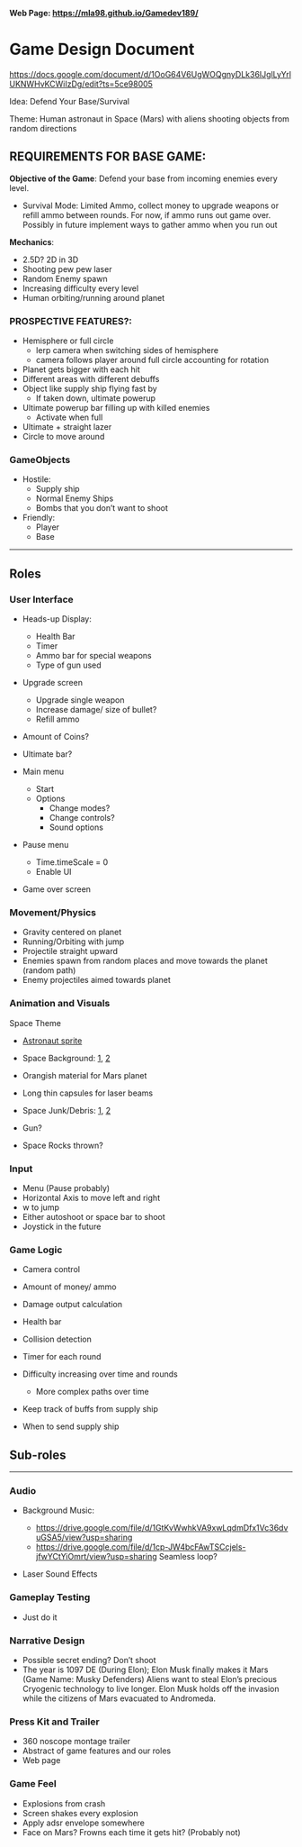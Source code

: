 **Web Page: https://mla98.github.io/Gamedev189/**

# Game Design Document

https://docs.google.com/document/d/1OoG64V6UgWOQgnyDLk36IJglLyYrlUKNWHvKCWiIzDg/edit?ts=5ce98005

Idea: Defend Your Base/Survival

Theme: Human astronaut in Space (Mars) with aliens shooting objects from random directions

## REQUIREMENTS FOR BASE GAME:

**Objective of the Game**: Defend your base from incoming enemies every level.
- Survival Mode: Limited Ammo, collect money to upgrade weapons or refill ammo between rounds.  For now, if ammo runs out game over.  Possibly in future implement ways to gather ammo when you run out

**Mechanics**:
- 2.5D? 2D in 3D
- Shooting pew pew laser
- Random Enemy spawn
- Increasing difficulty every level
- Human orbiting/running around planet

### PROSPECTIVE FEATURES?:	

- Hemisphere or full circle
	- lerp camera when switching sides of hemisphere
	- camera follows player around full circle accounting for rotation
- Planet gets bigger with each hit
- Different areas with different debuffs
- Object like supply ship flying fast by
	- If taken down, ultimate powerup
- Ultimate powerup bar filling up with killed enemies
	- Activate when full
- Ultimate + straight lazer
- Circle to move around

### GameObjects
- Hostile:
    - Supply ship
    - Normal Enemy Ships
    - Bombs that you don’t want to shoot
- Friendly:
    - Player
    - Base 
---
## Roles

### User Interface
- Heads-up Display:
    - Health Bar
    - Timer
    - Ammo bar for special weapons
    - Type of gun used
    
- Upgrade screen
    - Upgrade single weapon
	- Increase damage/ size of bullet?
	- Refill ammo
- Amount of Coins?
- Ultimate bar?

- Main menu
	- Start
	- Options
		- Change modes?
		- Change controls?
		- Sound options

- Pause menu
	- Time.timeScale = 0
	- Enable UI
- Game over screen

### Movement/Physics
- Gravity centered on planet
- Running/Orbiting with jump
- Projectile straight upward
- Enemies spawn from random places and move towards the planet (random path)
- Enemy projectiles aimed towards planet

 
### Animation and Visuals
Space Theme
- [Astronaut sprite](https://assetstore.unity.com/packages/3d/characters/humanoids/stylized-astronaut-114298)
- Space Background: [1](https://assetstore.unity.com/packages/3d/environments/sci-fi/vast-outer-space-38913), [2](https://assetstore.unity.com/packages/2d/textures-materials/sky/starfield-skybox-92717)


- Orangish material for Mars planet
- Long thin capsules for laser beams
- Space Junk/Debris: [1](https://assetstore.unity.com/packages/3d/environments/sci-fi/space-shooter-asteroids-96444), [2](https://assetstore.unity.com/packages/3d/props/space-debris-and-crates-99699)

- Gun?
- Space Rocks thrown?

### Input
- Menu
(Pause probably)
- Horizontal Axis to move left and right
- w to jump
- Either autoshoot or space bar to shoot
- Joystick in the future
### Game Logic
- Camera control
- Amount of money/ ammo
- Damage output calculation
- Health bar
- Collision detection
- Timer for each round

- Difficulty increasing over time and rounds
	- More complex paths over time
- Keep track of buffs from supply ship
- When to send supply ship


## Sub-roles
--- 

### Audio
- Background Music: 
    - https://drive.google.com/file/d/1GtKvWwhkVA9xwLqdmDfx1Vc36dvuGSA5/view?usp=sharing 
    - https://drive.google.com/file/d/1cp-JW4bcFAwTSCcjels-jfwYCtYiOmrt/view?usp=sharing Seamless loop?

- Laser Sound Effects
### Gameplay Testing  
- Just do it
### Narrative Design
- Possible secret ending? Don’t shoot
- The year is 1097 DE (During Elon); Elon Musk finally makes it Mars (Game Name: Musky Defenders) Aliens want to steal Elon’s precious Cryogenic technology to live longer.  Elon Musk holds off the invasion while the citizens of Mars evacuated to Andromeda.
### Press Kit and Trailer
- 360 noscope montage trailer
- Abstract of game features and our roles
- Web page
### Game Feel
- Explosions from crash
- Screen shakes every explosion
- Apply adsr envelope somewhere
- Face on Mars? Frowns each time it gets hit? (Probably not)
